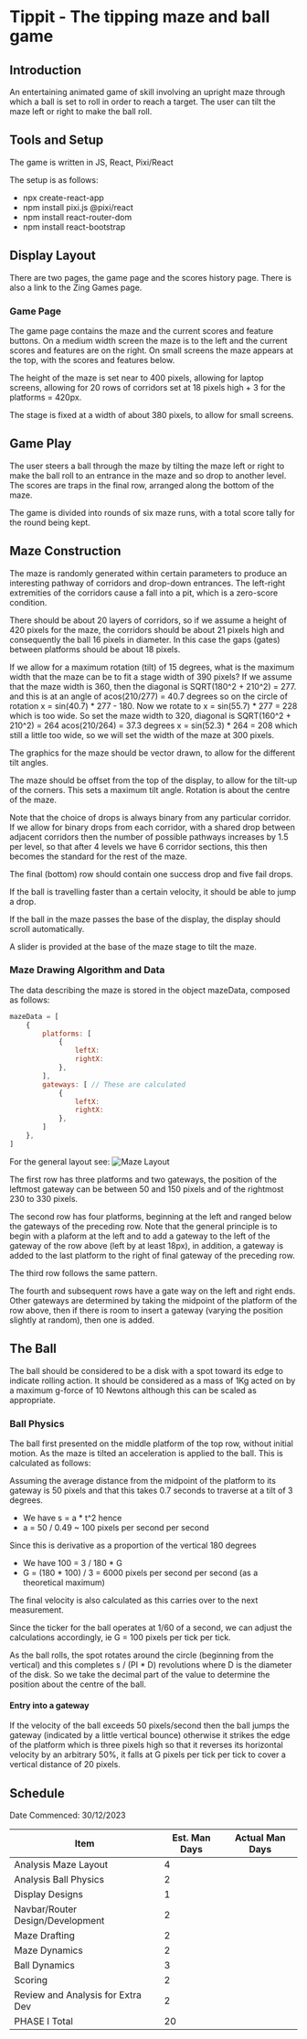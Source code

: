 # Tippit - The tipping maze and ball game

## Introduction

An entertaining animated game of skill involving an upright maze through
which a ball is set to roll in order to reach a target. The user can tilt
the maze left or right to make the ball roll.

## Tools and Setup

The game is written in JS, React, Pixi/React

The setup is as follows:

-   npx create-react-app
-   npm install pixi.js @pixi/react
-   npm install react-router-dom
-   npm install react-bootstrap

## Display Layout

There are two pages, the game page and the scores history page. There is also
a link to the Zing Games page.

### Game Page

The game page contains the maze and the current scores and feature buttons. On
a medium width screen the maze is to the left and the current scores and features
are on the right. On small screens the maze appears at the top, with the scores
and features below.

The height of the maze is set near to 400 pixels, allowing for laptop screens, 
allowing for 20 rows of corridors set at 18 pixels high + 3 for the platforms = 420px.

The stage is fixed at a width of about 380 pixels, to allow for small screens. 

## Game Play

The user steers a ball through the maze by tilting the maze left or right to make
the ball roll to an entrance in the maze and so drop to another level. The scores
are traps in the final row, arranged along the bottom of the maze.

The game is divided into rounds of six maze runs, with a total score tally for
the round being kept.

## Maze Construction

The maze is randomly generated within certain parameters to produce an interesting
pathway of corridors and drop-down entrances. The left-right extremities of the
corridors cause a fall into a pit, which is a zero-score condition.

There should be about 20 layers of corridors, so if we assume a height of 420
pixels for the maze, the corridors should be about 21 pixels high and consequently
the ball 16 pixels in diameter. In this case the gaps (gates) between platforms 
should be about 18 pixels.

If we allow for a maximum rotation (tilt) of 15 degrees, what is the maximum width
that the maze can be to fit a stage width of 390 pixels?
If we assume that the maze width is 360, then the diagonal is SQRT(180^2 + 210^2) = 277.
and this is at an angle of acos(210/277) = 40.7 degrees so on the circle of rotation
x = sin(40.7) * 277 - 180.
Now we rotate to x = sin(55.7) * 277 = 228 which is too wide.
So set the maze width to 320, diagonal is SQRT(160^2 + 210^2) = 264
acos(210/264) = 37.3 degrees
x = sin(52.3) * 264 = 208 which still a little too wide, so we will set the width
of the maze at 300 pixels.

The graphics for the maze should be vector drawn, to allow for the different tilt 
angles.

The maze should be offset from the top of the display, to allow for the tilt-up of 
the corners. This sets a maximum tilt angle. Rotation is about the centre of the
maze.

Note that the choice of drops is always binary from any particular corridor. If we
allow for binary drops from each corridor, with a shared drop between adjacent corridors
then the number of possible pathways increases by 1.5 per level, so that after 4 levels
we have 6 corridor sections, this then becomes the standard for the rest of the maze.

The final (bottom) row should contain one success drop and five fail drops.

If the ball is travelling faster than a certain velocity, it should be able to jump a
drop.

If the ball in the maze passes the base of the display, the display should scroll
automatically.

A slider is provided at the base of the maze stage to tilt the maze.

### Maze Drawing Algorithm and Data

The data describing the maze is stored in the object mazeData, composed as follows:

```js
mazeData = [
    {
        platforms: [
            {
                leftX:
                rightX:
            },
        ],
        gateways: [ // These are calculated
            {
                leftX:
                rightX:
            },
        ]
    },
]
```

For the general layout see: ![Maze Layout](./doc/tippit-maze.svg)

The first row has three platforms and two gateways, the position of the leftmost
gateway can be between 50 and 150 pixels and of the rightmost 230 to 330 pixels.

The second row has four platforms, beginning at the left and ranged below the gateways
of the preceding row. Note that the general principle is to begin with a plaform at the
left and to add a gateway to the left of the gateway of the row above (left by at least
18px), in addition, a gateway is added to the last platform to the right of final gateway
of the preceding row.

The third row follows the same pattern.

The fourth and subsequent rows have a gate way on the left and right ends. Other gateways
are determined by taking the midpoint of the platform of the row above, then if there is
room to insert a gateway (varying the position slightly at random), then one is added.

## The Ball

The ball should be considered to be a disk with a spot toward its edge to indicate
rolling action. It should be considered as a mass of 1Kg acted on by a maximum g-force
of 10 Newtons although this can be scaled as appropriate.

### Ball Physics

The ball first presented on the middle platform of the top row, without initial motion.
As the maze is tilted an acceleration is applied to the ball. This is calculated as
follows:
    
Assuming the average distance from the midpoint of the platform to its gateway is
50 pixels and that this takes 0.7 seconds to traverse at a tilt of 3 degrees.
- We have s = a * t^2 hence 
- a = 50 / 0.49 ~ 100 pixels per second per second

Since this is derivative as a proportion of the vertical 180 degrees
- We have 100 = 3 / 180 * G
- G = (180 * 100) / 3 = 6000 pixels per second per second (as a theoretical maximum)

The final velocity is also calculated as this carries over to the next measurement.

Since the ticker for the ball operates at 1/60 of a second, we can adjust the calculations
accordingly, ie G = 100 pixels per tick per tick.

As the ball rolls, the spot rotates around the circle (beginning from the vertical) and
this completes s / (PI * D) revolutions where D is the diameter of the disk. So we
take the decimal part of the value to determine the position about the centre of the 
ball.

#### Entry into a gateway

If the velocity of the ball exceeds 50 pixels/second then the ball jumps the gateway
(indicated by a little vertical bounce) otherwise it strikes the edge of the platform
which is three pixels high so that it reverses its horizontal velocity by an arbitrary
50%, it falls at G pixels per tick per tick to cover a vertical distance of 20 pixels.


## Schedule

Date Commenced: 30/12/2023

| Item                               | Est. Man Days   | Actual Man Days   |
| ---------------------------------- | --------------- | ------------------|
| Analysis Maze Layout               | 4               |                   |
| Analysis Ball Physics              | 2               |                   |
| Display Designs                    | 1               |                   |
| Navbar/Router Design/Development   | 2               |                   |
| Maze Drafting                      | 2               |                   |
| Maze Dynamics                      | 2               |                   |
| Ball Dynamics                      | 3               |                   |
| Scoring                            | 2               |                   |
| Review and Analysis for Extra Dev  | 2               |                   |
| PHASE I Total                      | 20              |                   |
